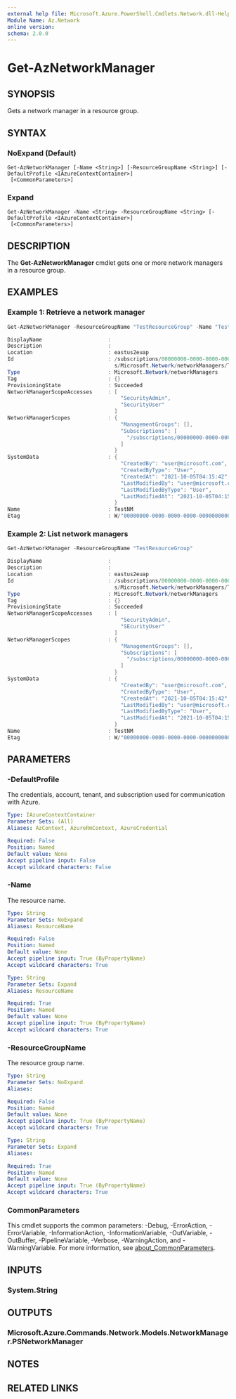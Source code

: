 ```yaml
---
external help file: Microsoft.Azure.PowerShell.Cmdlets.Network.dll-Help.xml
Module Name: Az.Network
online version:
schema: 2.0.0
---
```


# Get-AzNetworkManager

## SYNOPSIS
Gets a network manager in a resource group.

## SYNTAX

### NoExpand (Default)
```
Get-AzNetworkManager [-Name <String>] [-ResourceGroupName <String>] [-DefaultProfile <IAzureContextContainer>]
 [<CommonParameters>]
```

### Expand
```
Get-AzNetworkManager -Name <String> -ResourceGroupName <String> [-DefaultProfile <IAzureContextContainer>]
 [<CommonParameters>]
```

## DESCRIPTION
The **Get-AzNetworkManager** cmdlet gets one or more network managers in a resource group.

## EXAMPLES

### Example 1: Retrieve a network manager
```powershell
Get-AzNetworkManager -ResourceGroupName "TestResourceGroup" -Name "TestNM"

DisplayName                     :
Description                     :
Location                        : eastus2euap
Id                              : /subscriptions/00000000-0000-0000-0000-000000000000/resourceGroups/TestResourceGroup/provider
                                  s/Microsoft.Network/networkManagers/TestNM
Type                            : Microsoft.Network/networkManagers
Tag                             : {}
ProvisioningState               : Succeeded
NetworkManagerScopeAccesses     : [
                                    "SecurityAdmin",
                                    "SecurityUser"
                                  ]
NetworkManagerScopes            : {
                                    "ManagementGroups": [],
                                    "Subscriptions": [
                                      "/subscriptions/00000000-0000-0000-0000-000000000000"
                                    ]
                                  }
SystemData                      : {
                                    "CreatedBy": "user@microsoft.com",
                                    "CreatedByType": "User",
                                    "CreatedAt": "2021-10-05T04:15:42",
                                    "LastModifiedBy": "user@microsoft.com",
                                    "LastModifiedByType": "User",
                                    "LastModifiedAt": "2021-10-05T04:15:42"
                                  }
Name                            : TestNM
Etag                            : W/"00000000-0000-0000-0000-000000000000"
```

### Example 2: List network managers
```powershell
Get-AzNetworkManager -ResourceGroupName "TestResourceGroup"

DisplayName                     :
Description                     :
Location                        : eastus2euap
Id                              : /subscriptions/00000000-0000-0000-0000-000000000000/resourceGroups/TestResourceGroup/provider
                                  s/Microsoft.Network/networkManagers/TestNM
Type                            : Microsoft.Network/networkManagers
Tag                             : {}
ProvisioningState               : Succeeded
NetworkManagerScopeAccesses     : [
                                    "SecurityAdmin",
                                    "SEcurityUser"
                                  ]
NetworkManagerScopes            : {
                                    "ManagementGroups": [],
                                    "Subscriptions": [
                                      "/subscriptions/00000000-0000-0000-0000-000000000000"
                                    ]
                                  }
SystemData                      : {
                                    "CreatedBy": "user@microsoft.com",
                                    "CreatedByType": "User",
                                    "CreatedAt": "2021-10-05T04:15:42",
                                    "LastModifiedBy": "user@microsoft.com",
                                    "LastModifiedByType": "User",
                                    "LastModifiedAt": "2021-10-05T04:15:42"
                                  }
Name                            : TestNM
Etag                            : W/"00000000-0000-0000-0000-000000000000"
```

## PARAMETERS

### -DefaultProfile
The credentials, account, tenant, and subscription used for communication with Azure.

```yaml
Type: IAzureContextContainer
Parameter Sets: (All)
Aliases: AzContext, AzureRmContext, AzureCredential

Required: False
Position: Named
Default value: None
Accept pipeline input: False
Accept wildcard characters: False
```

### -Name
The resource name.

```yaml
Type: String
Parameter Sets: NoExpand
Aliases: ResourceName

Required: False
Position: Named
Default value: None
Accept pipeline input: True (ByPropertyName)
Accept wildcard characters: True
```

```yaml
Type: String
Parameter Sets: Expand
Aliases: ResourceName

Required: True
Position: Named
Default value: None
Accept pipeline input: True (ByPropertyName)
Accept wildcard characters: True
```

### -ResourceGroupName
The resource group name.

```yaml
Type: String
Parameter Sets: NoExpand
Aliases:

Required: False
Position: Named
Default value: None
Accept pipeline input: True (ByPropertyName)
Accept wildcard characters: True
```

```yaml
Type: String
Parameter Sets: Expand
Aliases:

Required: True
Position: Named
Default value: None
Accept pipeline input: True (ByPropertyName)
Accept wildcard characters: True
```

### CommonParameters
This cmdlet supports the common parameters: -Debug, -ErrorAction, -ErrorVariable, -InformationAction, -InformationVariable, -OutVariable, -OutBuffer, -PipelineVariable, -Verbose, -WarningAction, and -WarningVariable. For more information, see [about_CommonParameters](http://go.microsoft.com/fwlink/?LinkID=113216).

## INPUTS

### System.String

## OUTPUTS

### Microsoft.Azure.Commands.Network.Models.NetworkManager.PSNetworkManager

## NOTES

## RELATED LINKS
